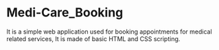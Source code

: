 # Medi-Care_Booking
It is a simple web application used for booking appointments for medical related services, It is made of basic HTML and CSS scripting.
